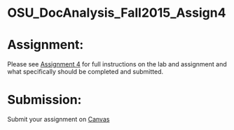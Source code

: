 # OSU_DocAnalysis_Fall2015_Assign4

Assignment:
===
Please see [Assignment 4](https://github.com/wuga214/OSU_DocAnalysis_Fall2015_Assign4/blob/master/spark_assignment.pdf) for full instructions on the lab and assignment and what specifically should be completed and submitted.

Submission:
===
Submit your assignment on [Canvas](https://oregonstate.instructure.com/courses/1577985)
